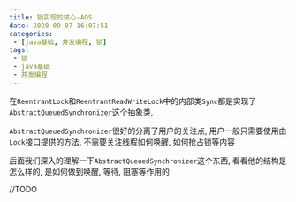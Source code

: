 ```yaml
---
title: 锁实现的核心-AQS
date: 2020-09-07 16:07:51
categories:
 - [java基础, 并发编程, 锁]
tags:
 - 锁
 - java基础
 - 并发编程
---
```


在`ReentrantLock`和`ReentrantReadWriteLock`中的内部类`Sync`都是实现了`AbstractQueuedSynchronizer`这个抽象类,

`AbstractQueuedSynchronizer`很好的分离了用户的关注点, 用户一般只需要使用由`Lock`接口提供的方法, 不需要关注线程如何唤醒, 如何抢占锁等内容

后面我们深入的理解一下`AbstractQueuedSynchronizer`这个东西, 看看他的结构是怎么样的, 是如何做到唤醒, 等待, 阻塞等作用的

<!-- more -->

//TODO
